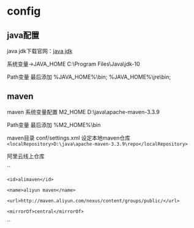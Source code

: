 # config


## java配置

java jdk下载官网：[java jdk](http://www.oracle.com/technetwork/java/javase/downloads/index.html)

系统变量->JAVA_HOME C:\Program Files\Java\jdk-10

Path变量 最后添加 %JAVA_HOME%\bin;   %JAVA_HOME%\jre\bin;

## maven

maven 系统变量配置 M2_HOME D:\java\apache-maven-3.3.9

Path变量 最后添加 %M2_HOME%\bin

maven目录 conf/settings.xml 设定本地maven仓库
``<localRepository>D:\java\apache-maven-3.3.9\repo</localRepository>``

阿里云线上仓库

``<mirrors>

<mirror>

    <id>alimaven</id>

    <name>aliyun maven</name>

    <url>http://maven.aliyun.com/nexus/content/groups/public/</url>

    <mirrorOf>central</mirrorOf>

</mirror>

</mirrors>``

